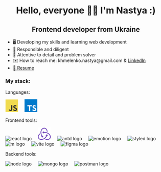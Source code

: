 <h1 align="center">Hello, everyone 👋🏼 I'm Nastya :)</h1>

<h2 align="center">Frontend developer from Ukraine </h2>


<ul align="left">
<li>🖥 Developing my skills and learning web development</li>
<li>📌 Responsible and diligent</li>
<li>🔎 Attentive to detail and problem solver</li>
<li>✉️ How to reach me: khmelenko.nastya@gmail.com  &  <a href="http://www.linkedin.com/in/anastasiia-khmelenko">LinkedIn</a></li>
<li><a href="https://cv.djinni.co/52/81c2289374c26bcab569ee64a5cced/Anastasiia_Khmelenko_Frontend_developer.pdf">📄 Resume</a></li>
</ul>

<div align="left">
 <h3 >My stack:</h3>

<p>Languages: </p>
  <img src="https://raw.githubusercontent.com/devicons/devicon/master/icons/javascript/javascript-original.svg" height="40" alt="js logo"  />
  <img width="12" />
  <img src="https://raw.githubusercontent.com/github/explore/80688e429a7d4ef2fca1e82350fe8e3517d3494d/topics/typescript/typescript.png" height="40" alt="ts logo" />
  <img width="12" />
 <p>Frontend tools: </p>
  <img src="https://camo.githubusercontent.com/37882affa837466d22dc34a8988207997b91ca5cfe96de73a046c7af9004c35a/68747470733a2f2f696d672e69636f6e73382e636f6d2f636f6c6f722f34382f72656163742d6e61746976652e706e67" height="40" alt="react logo"  />
  <img width="12" />
  <img src="https://raw.githubusercontent.com/devicons/devicon/master/icons/redux/redux-original.svg" height="40" alt="redux logo" />
  <img width="12" />
   <img src="https://camo.githubusercontent.com/f6bf5ee2b30310ad83a81212b9be69bdc2bb577f2ebe868ad89f8586b4721ffc/68747470733a2f2f67772e616c697061796f626a656374732e636f6d2f7a6f732f726d73706f7274616c2f4b4470677667754d704766716148506a6963524b2e737667" height="40" alt="antd logo" />
  <img width="12" />
   <img src="https://camo.githubusercontent.com/1527a884d5e8f50fda8eebe0ba691d03e0c3fae3f7f965d8c22dcd332f01e653/68747470733a2f2f656d6f74696f6e2e73682f6c6f676f2d34387834382e706e67" height="40" alt="emotion logo" />
  <img width="12" />
   <img src="https://camo.githubusercontent.com/1b2f58d605f4f87c1837f1e0d34f7b6e422264a36d4ffe8099a412cfb4a88114/68747470733a2f2f696d672e69636f6e73382e636f6d2f636f6c6f722f34382f7374796c65642d636f6d706f6e656e74732e706e67" height="40" alt="styled logo" />
  <img width="12" />
   <img src="https://camo.githubusercontent.com/ff7e7ac7558f2b58418995c4a64b783f18ad694d9c21879f1aac04d0b3e5829d/68747470733a2f2f696d672e69636f6e73382e636f6d2f636f6c6f722f34382f6d6174657269616c2d75692e706e67" height="40" alt="m logo" />
  <img width="12" />
  <img src="https://camo.githubusercontent.com/79b12b1a125e4221bd8877672375d5103ea1ebd118e2fff9170eb719bb61fd82/68747470733a2f2f696d672e69636f6e73382e636f6d2f666c75656e63792f34382f766974652e706e67" height="40" alt="vite logo" />
  <img width="12" />
   <img src="https://upload.wikimedia.org/wikipedia/commons/thumb/3/33/Figma-logo.svg/1667px-Figma-logo.svg.png" height="40" alt="figma logo" />
  <img width="12" />
  
  <p>Backend tools: </p>
   <img src="https://camo.githubusercontent.com/cf70c5db915450bd94581b61b455539c004d9900f221664ec3868404b2e42823/68747470733a2f2f696d672e69636f6e73382e636f6d2f636f6c6f722f34382f6e6f64656a732e706e67" height="40" alt="node logo" />
  <img width="12" />
  <img src="https://camo.githubusercontent.com/4746943dc40da644fd7f9c7a21a6bb3d78a3a9fe8788d00418937689494ccdc8/68747470733a2f2f696d672e69636f6e73382e636f6d2f636f6c6f722f34382f6d6f6e676f64622e706e67" height="40" alt="mongo logo" />
  <img width="12" />
  <img src="https://camo.githubusercontent.com/2b27945f063862d521c12192c9b06341cf44353c01c65277c22295e4c099d325/68747470733a2f2f696d672e69636f6e73382e636f6d2f65787465726e616c2d74616c2d72657669766f2d636f6c6f722d74616c2d72657669766f2f34382f65787465726e616c2d706f73746d616e2d69732d7468652d6f6e6c792d636f6d706c6574652d6170692d646576656c6f706d656e742d656e7669726f6e6d656e742d6c6f676f2d636f6c6f722d74616c2d72657669766f2e706e67" height="40" alt="postman logo" />
  <img width="12" /> 
</div>
